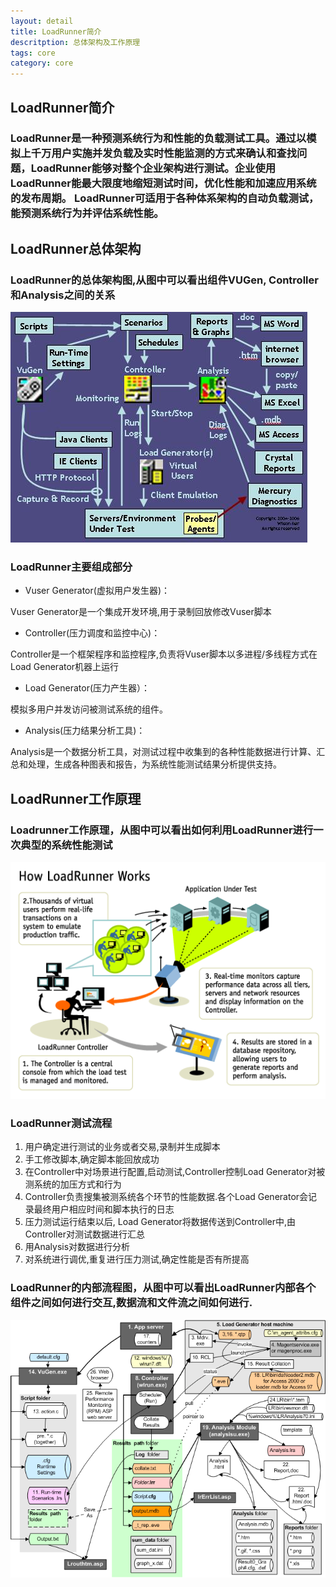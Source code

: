 ```yaml
---
layout: detail
title: LoadRunner简介
descritption: 总体架构及工作原理
tags: core
category: core
---
```


## LoadRunner简介
### LoadRunner是一种预测系统行为和性能的负载测试工具。通过以模拟上千万用户实施并发负载及实时性能监测的方式来确认和查找问题，LoadRunner能够对整个企业架构进行测试。企业使用LoadRunner能最大限度地缩短测试时间，优化性能和加速应用系统的发布周期。 LoadRunner可适用于各种体系架构的自动负载测试，能预测系统行为并评估系统性能。

## LoadRunner总体架构
### LoadRunner的总体架构图,从图中可以看出组件VUGen, Controller和Analysis之间的关系
![loadrunner总体架构图](/pictures/LoadRunner/loadrunner总体架构图.jpg "loadrunner总体架构图")


### LoadRunner主要组成部分
- Vuser Generator(虚拟用户发生器)：

Vuser Generator是一个集成开发环境,用于录制回放修改Vuser脚本

- Controller(压力调度和监控中心)：

Controller是一个框架程序和监控程序,负责将Vuser脚本以多进程/多线程方式在Load Generator机器上运行

- Load Generator(压力产生器）：

模拟多用户并发访问被测试系统的组件。

- Analysis(压力结果分析工具)：

Analysis是一个数据分析工具，对测试过程中收集到的各种性能数据进行计算、汇总和处理，生成各种图表和报告，为系统性能测试结果分析提供支持。

## LoadRunner工作原理
### Loadrunner工作原理，从图中可以看出如何利用LoadRunner进行一次典型的系统性能测试
![LoadRunnner工作原理图](/pictures/LoadRunner/loadrunner工作原理图.jpg "loadrunner工作原理图")

### LoadRunner测试流程
1. 用户确定进行测试的业务或者交易,录制并生成脚本
2. 手工修改脚本,确定脚本能回放成功
3. 在Controller中对场景进行配置,启动测试,Controller控制Load Generator对被测系统的加压方式和行为
4. Controller负责搜集被测系统各个环节的性能数据.各个Load Generator会记录最终用户相应时间和脚本执行的日志
5. 压力测试运行结束以后, Load Generator将数据传送到Controller中,由Controller对测试数据进行汇总
6. 用Analysis对数据进行分析
7. 对系统进行调优,重复进行压力测试,确定性能是否有所提高

###  LoadRunner的内部流程图，从图中可以看出LoadRunner内部各个组件之间如何进行交互,数据流和文件流之间如何进行.
![loadrunner内部流程图](/pictures/LoadRunner/loadrunner内部流程图.jpg "loadrunner内部流程图")

 

